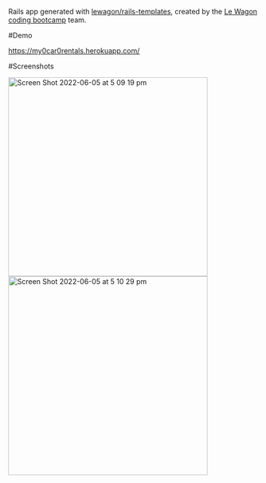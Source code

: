 Rails app generated with [lewagon/rails-templates](https://github.com/lewagon/rails-templates), created by the [Le Wagon coding bootcamp](https://www.lewagon.com) team.

#Demo

https://my0car0rentals.herokuapp.com/

#Screenshots 

<img width="400" alt="Screen Shot 2022-06-05 at 5 09 19 pm" src="https://user-images.githubusercontent.com/96090501/181866106-d70404c2-95a0-493b-9c75-cf32fbc84281.png">
<img width="400" alt="Screen Shot 2022-06-05 at 5 10 29 pm" src="https://user-images.githubusercontent.com/96090501/181866111-001bca8a-5c35-4fd0-8cf4-18e385523104.png">
